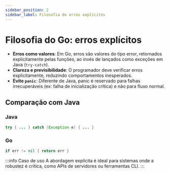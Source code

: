 ```yaml
---
sidebar_position: 2
sidebar_label: Filosofia de erros explícitos
---
```


# Filosofia do Go: erros explícitos

- **Erros como valores**: Em Go, erros são valores do tipo error, retornados explicitamente pelas funções, ao invés de lançados como exceções em Java (`try-catch`).
- **Clareza e previsibilidade**: O programador deve verificar erros explicitamente, reduzindo comportamentos inesperados.
- **Evite `panic`**: Diferente de Java, panic é reservado para falhas irrecuperáveis (ex: falha de inicialização crítica) e não para fluxo normal.

## Comparação com Java

### Java

```java
try { ... } catch (Exception e) { ... }
```

### Go

```go
if err != nil { return err }
```

:::info Caso de uso
A abordagem explícita é ideal para sistemas onde a robustez é crítica, como APIs de servidores ou ferramentas CLI.
:::
